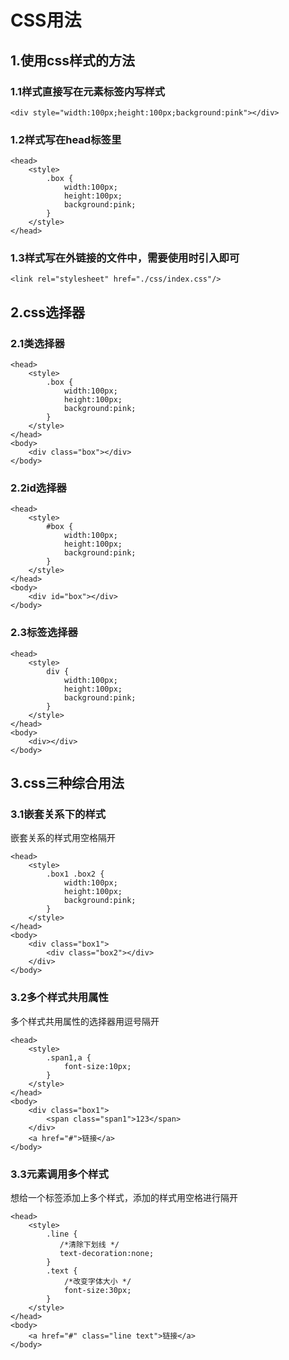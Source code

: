 # CSS用法
## 1.使用css样式的方法
### 1.1样式直接写在元素标签内写样式
```
<div style="width:100px;height:100px;background:pink"></div>
```
### 1.2样式写在head标签里
```
<head>
    <style>
        .box {
            width:100px;
            height:100px;
            background:pink;
        }
    </style>
</head>
```
### 1.3样式写在外链接的文件中，需要使用时引入即可
```
<link rel="stylesheet" href="./css/index.css"/>
```
## 2.css选择器
### 2.1类选择器
```
<head>
    <style>
        .box {
            width:100px;
            height:100px;
            background:pink;
        }
    </style>
</head>
<body>
    <div class="box"></div>
</body>
```
### 2.2id选择器
```
<head>
    <style>
        #box {
            width:100px;
            height:100px;
            background:pink;
        }
    </style>
</head>
<body>
    <div id="box"></div>
</body>
```
### 2.3标签选择器
```
<head>
    <style>
        div {
            width:100px;
            height:100px;
            background:pink;
        }
    </style>
</head>
<body>
    <div></div>
</body>
```
## 3.css三种综合用法
### 3.1嵌套关系下的样式
嵌套关系的样式用空格隔开
```
<head>
    <style>
        .box1 .box2 {
            width:100px;
            height:100px;
            background:pink;
        }
    </style>
</head>
<body>
    <div class="box1">
        <div class="box2"></div>
    </div>
</body>
```
### 3.2多个样式共用属性
多个样式共用属性的选择器用逗号隔开
```
<head>
    <style>
        .span1,a {
            font-size:10px;
        }
    </style>
</head>
<body>
    <div class="box1">
        <span class="span1">123</span>
    </div>
    <a href="#">链接</a>
</body>
```
### 3.3元素调用多个样式
想给一个标签添加上多个样式，添加的样式用空格进行隔开
```
<head>
    <style>
        .line {
           /*清除下划线 */
           text-decoration:none;
        }
        .text {
            /*改变字体大小 */
            font-size:30px;
        }
    </style>
</head>
<body>
    <a href="#" class="line text">链接</a>
</body>
```